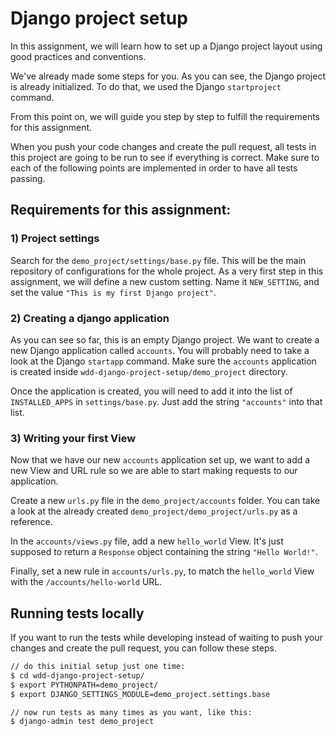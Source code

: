 # Django project setup

In this assignment, we will learn how to set up a Django project layout using good practices and conventions.

We've already made some steps for you. As you can see, the Django project is already initialized. To do that, we used the Django `startproject` command.

From this point on, we will guide you step by step to fulfill the requirements for this assignment.

When you push your code changes and create the pull request, all tests in this project are going to be run to see if everything is correct. Make sure to each of the following points are implemented in order to have all tests passing.

## Requirements for this assignment:

### 1) Project settings

Search for the `demo_project/settings/base.py` file. This will be the main repository of configurations for the whole project. As a very first step in this assignment, we will define a new custom setting. Name it `NEW_SETTING`, and set the value `"This is my first Django project"`.

### 2) Creating a django application

As you can see so far, this is an empty Django project. We want to create a new Django application called `accounts`. You will probably need to take a look at the Django `startapp` command. Make sure the `accounts` application is created inside `wdd-django-project-setup/demo_project` directory.

Once the application is created, you will need to add it into the list of `INSTALLED_APPS` in `settings/base.py`. Just add the string `"accounts"` into that list.

### 3) Writing your first View

Now that we have our new `accounts` application set up, we want to add a new View and URL rule so we are able to start making requests to our application.

Create a new `urls.py` file in the `demo_project/accounts` folder. You can take a look at the already created `demo_project/demo_project/urls.py` as a reference.

In the `accounts/views.py` file, add a new `hello_world` View. It's just supposed to return a `Response` object containing the string `"Hello World!"`.

Finally, set a new rule in `accounts/urls.py`, to match the `hello_world` View with the `/accounts/hello-world` URL.


## Running tests locally

If you want to run the tests while developing instead of waiting to push your changes and create the pull request, you can follow these steps.

```bash
// do this initial setup just one time:
$ cd wdd-django-project-setup/
$ export PYTHONPATH=demo_project/
$ export DJANGO_SETTINGS_MODULE=demo_project.settings.base

// now run tests as many times as you want, like this:
$ django-admin test demo_project
```
